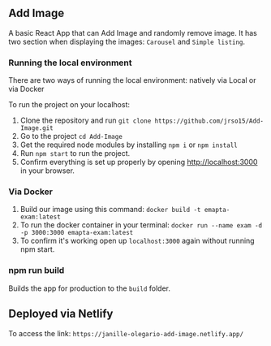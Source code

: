 ## Add Image

A basic React App that can Add Image and randomly remove image.
It has two section when displaying the images: `Carousel` and `Simple listing`.

### Running the local environment ###

There are two ways of running the local environment: natively via Local or via Docker

To run the project on your localhost:
  1. Clone the repository and run `git clone https://github.com/jrso15/Add-Image.git`
  2. Go to the project `cd Add-Image`
  3. Get the required node modules by installing `npm i` or `npm install`
  4. Run `npm start` to run the project.
  5. Confirm everything is set up properly by opening [http://localhost:3000](http://localhost:3000) in your browser.

### Via Docker ###

  1. Build our image using this command: `docker build -t emapta-exam:latest`
  2. To run the docker container in your terminal: `docker run --name exam -d -p 3000:3000 emapta-exam:latest`
  3. To confirm it's working open up `localhost:3000` again without running npm start.

### npm run build ###

Builds the app for production to the `build` folder.

## Deployed via Netlify

To access the link: 
`https://janille-olegario-add-image.netlify.app/`

